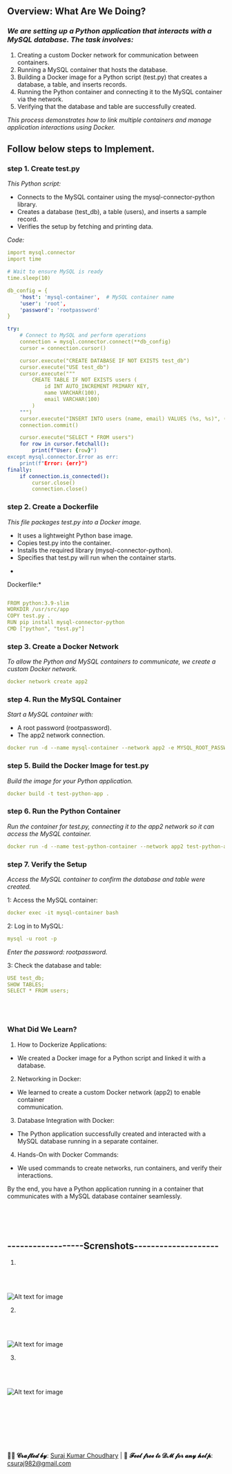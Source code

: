 ## Overview: What Are We Doing?

### *We are setting up a Python application that interacts with a MySQL database. The task involves:*

1. Creating a custom Docker network for communication between containers.
2. Running a MySQL container that hosts the database.
3. Building a Docker image for a Python script (test.py) that creates a database, a 
   table, and inserts records.
4. Running the Python container and connecting it to the MySQL container via the 
    network.
5. Verifying that the database and table are successfully created.

*This process demonstrates how to link multiple containers and manage application interactions using Docker.*


## Follow below steps to Implement.

### step 1. Create test.py
*This Python script:*

- Connects to the MySQL container using the mysql-connector-python library.
- Creates a database (test_db), a table (users), and inserts a sample record.
- Verifies the setup by fetching and printing data.


*Code:*

```yml
import mysql.connector
import time

# Wait to ensure MySQL is ready
time.sleep(10)

db_config = {
    'host': 'mysql-container',  # MySQL container name
    'user': 'root',
    'password': 'rootpassword'
}

try:
    # Connect to MySQL and perform operations
    connection = mysql.connector.connect(**db_config)
    cursor = connection.cursor()

    cursor.execute("CREATE DATABASE IF NOT EXISTS test_db")
    cursor.execute("USE test_db")
    cursor.execute("""
        CREATE TABLE IF NOT EXISTS users (
            id INT AUTO_INCREMENT PRIMARY KEY,
            name VARCHAR(100),
            email VARCHAR(100)
        )
    """)
    cursor.execute("INSERT INTO users (name, email) VALUES (%s, %s)", ("John Doe", "john.doe@example.com"))
    connection.commit()

    cursor.execute("SELECT * FROM users")
    for row in cursor.fetchall():
        print(f"User: {row}")
except mysql.connector.Error as err:
    print(f"Error: {err}")
finally:
    if connection.is_connected():
        cursor.close()
        connection.close()


```




### step 2. Create a Dockerfile
*This file packages test.py into a Docker image.*

  - It uses a lightweight Python base image.
  - Copies test.py into the container.
  - Installs the required library (mysql-connector-python).
  - Specifies that test.py will run when the container starts.
*

Dockerfile:*


```yml

FROM python:3.9-slim
WORKDIR /usr/src/app
COPY test.py .
RUN pip install mysql-connector-python
CMD ["python", "test.py"]

```


### step 3. Create a Docker Network
  *To allow the Python and MySQL containers to communicate, we create a custom Docker network.*

```yml
docker network create app2
```

### step 4. Run the MySQL Container
  *Start a MySQL container with:*

  - A root password (rootpassword).
  - The app2 network connection.
    
```yml
docker run -d --name mysql-container --network app2 -e MYSQL_ROOT_PASSWORD=rootpassword mysql:8

```

### step 5. Build the Docker Image for test.py
   *Build the image for your Python application.*

```yml
docker build -t test-python-app .
```

### step 6. Run the Python Container
   *Run the container for test.py, connecting it to the app2 network so it can access the MySQL container.*

```yml
docker run -d --name test-python-container --network app2 test-python-app
```

### step 7. Verify the Setup
  *Access the MySQL container to confirm the database and table were created.*

1: Access the MySQL container:

```yml
docker exec -it mysql-container bash
```

2: Log in to MySQL:

```yml
mysql -u root -p
```
  *Enter the password: rootpassword.*


3: Check the database and table:

```yml
USE test_db;
SHOW TABLES;
SELECT * FROM users;
```


<br>
<br>

### What Did We Learn?
1. How to Dockerize Applications:

  - We created a Docker image for a Python script and linked it with a database.

2. Networking in Docker:

  - We learned to create a custom Docker network (app2) to enable container     
    communication.

3. Database Integration with Docker:

  - The Python application successfully created and interacted with a MySQL database     running in a separate container.

4. Hands-On with Docker Commands:
  - We used commands to create networks, run containers, and verify their   
   interactions.
    
By the end, you have a Python application running in a container that communicates with a MySQL database container seamlessly.



<br>
<br>
<br>



## ------------------Screnshots--------------------
1.
<br>
<br>


![Alt text for image](screenshots/1.png)

2.
<br>
<br>


![Alt text for image](screenshots/2.png)


3.
<br>
<br>


![Alt text for image](screenshots/3.png)

<br>
<br>














<br>
<br>
<br>
<br>



**👨‍💻 𝓒𝓻𝓪𝓯𝓽𝓮𝓭 𝓫𝔂**: [Suraj Kumar Choudhary](https://github.com/Surajkumar4-source) | 📩 **𝓕𝓮𝓮𝓵 𝓯𝓻𝓮𝓮 𝓽𝓸 𝓓𝓜 𝓯𝓸𝓻 𝓪𝓷𝔂 𝓱𝓮𝓵𝓹**: [csuraj982@gmail.com](mailto:csuraj982@gmail.com)





<br>













